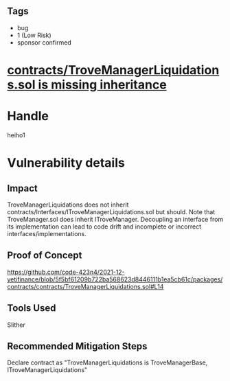 ## Tags

- bug
- 1 (Low Risk)
- sponsor confirmed

# [contracts/TroveManagerLiquidations.sol is missing inheritance](https://github.com/code-423n4/2021-12-yetifinance-findings/issues/187) 

# Handle

heiho1


# Vulnerability details

## Impact

TroveManagerLiquidations does not inherit contracts/Interfaces/ITroveManagerLiquidations.sol but should.  Note that TroveManager.sol 
does inherit ITroveManager.  Decoupling an interface from its implementation can lead to code drift and incomplete or incorrect
interfaces/implementations.

## Proof of Concept

https://github.com/code-423n4/2021-12-yetifinance/blob/5f5bf61209b722ba568623d8446111b1ea5cb61c/packages/contracts/contracts/TroveManagerLiquidations.sol#L14

## Tools Used

Slither

## Recommended Mitigation Steps

Declare contract as "TroveManagerLiquidations is TroveManagerBase, ITroveManagerLiquidations"

